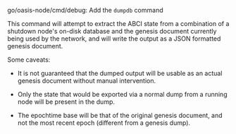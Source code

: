 go/oasis-node/cmd/debug: Add the `dumpdb` command

This command will attempt to extract the ABCI state from a combination
of a shutdown node's on-disk database and the genesis document currently
being used by the network, and will write the output as a JSON formatted
genesis document.

Some caveats:

- It is not guaranteed that the dumped output will be usable as an
  actual genesis document without manual intervention.

- Only the state that would be exported via a normal dump from a running
  node will be present in the dump.

- The epochtime base will be that of the original genesis document, and
  not the most recent epoch (different from a genesis dump).
